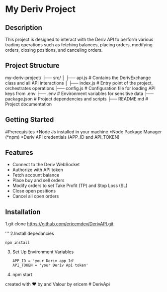# My Deriv Project

## Description
This project is designed to interact with the Deriv API to perform various trading operations such as fetching balances, placing orders, modifying orders, closing positions, and canceling orders.

## Project Structure
my-deriv-project/
├── src/
│   ├── api.js          # Contains the DerivExchange class and all API interactions
│   ├── index.js        # Entry point of the project, orchestrates operations
├── config.js           # Configuration file for loading API keys from .env
├── .env                # Environment variables for sensitive data
├── package.json        # Project dependencies and scripts
├── README.md           # Project documentation


## Getting Started
 
 #Prerequisites
    *Node Js installed in your machine
    *Node Package Manager (*npm)
    *Deriv API credentials (APP_ID and API_TOKEN)


## Features

* Connect to the Deriv WebSocket
* Authorize with API token
* Fetch account balance
* Place buy and sell orders
* Modify orders to set Take Profit (TP) and Stop Loss (SL)
* Close open positions
* Cancel all open orders

## Installation

 1.git clone https://github.com/ericemdev/DerivAPI.git

 ''' 
 2.Install depedancies 

    npm install

 3. Set Up Environment Variables    

        APP_ID = 'your Deriv app Id'
        API_TOKEN = 'your Deriv Api token'

 4. npm start 


 created with ❤️ by  and Valour by ericem #   D e r i v A p i  
 